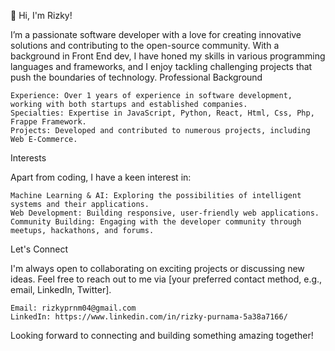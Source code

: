 👋 Hi, I'm Rizky!

I’m a passionate software developer with a love for creating innovative solutions and contributing to the open-source community. With a background in Front End dev, I have honed my skills in various programming languages and frameworks, and I enjoy tackling challenging projects that push the boundaries of technology.
Professional Background

    Experience: Over 1 years of experience in software development, working with both startups and established companies.
    Specialties: Expertise in JavaScript, Python, React, Html, Css, Php, Frappe Framework.
    Projects: Developed and contributed to numerous projects, including Web E-Commerce.


Interests

Apart from coding, I have a keen interest in:

    Machine Learning & AI: Exploring the possibilities of intelligent systems and their applications.
    Web Development: Building responsive, user-friendly web applications.
    Community Building: Engaging with the developer community through meetups, hackathons, and forums.

Let's Connect

I'm always open to collaborating on exciting projects or discussing new ideas. Feel free to reach out to me via [your preferred contact method, e.g., email, LinkedIn, Twitter].

    Email: rizkyprnm04@gmail.com
    LinkedIn: https://www.linkedin.com/in/rizky-purnama-5a38a7166/

Looking forward to connecting and building something amazing together!
